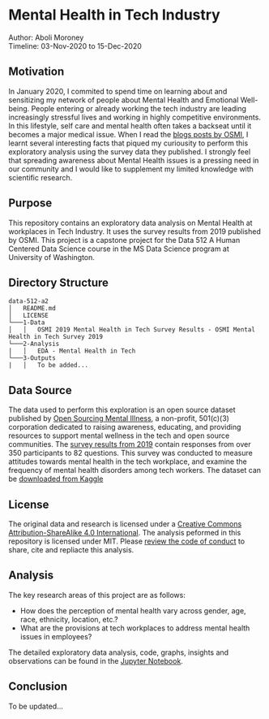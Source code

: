 # Mental Health in Tech Industry
Author: Aboli Moroney <br>
Timeline: 03-Nov-2020 to 15-Dec-2020

## Motivation

In January 2020, I commited to spend time on learning about and sensitizing my network of people about Mental Health and Emotional Well-being. People entering or already working the tech industry are leading increasingly stressful lives and working in highly competitive environments. In this lifestyle, self care and mental health often takes a backseat until it becomes a major medical issue. When I read the [blogs posts by OSMI](https://osmihelp.org/about/blog), I learnt several interesting facts that piqued my curiousity to perform this exploratory analysis using the survey data they published. I strongly feel that spreading awareness about Mental Health issues is a pressing need in our community and I would like to supplement my limited knowledge with scientific research.

## Purpose

This repository contains an exploratory data analysis on Mental Health at workplaces in Tech Industry. It uses the survey results from 2019 published by OSMI. This project is a capstone project for the Data 512 A Human Centered Data Science course in the MS Data Science program at University of Washington.

## Directory Structure
```
data-512-a2
│   README.md 
│   LICENSE 
└───1-Data
│   │   OSMI 2019 Mental Health in Tech Survey Results - OSMI Mental Health in Tech Survey 2019
└───2-Analysis
|   │   EDA - Mental Health in Tech
└───3-Outputs
|   │   To be added...

```

## Data Source
The data used to perform this exploration is an open source dataset published by [Open Sourcing Mental Illness](https://osmihelp.org/about/about-osmi), a non-profit, 501(c)(3) corporation dedicated to raising awareness, educating, and providing resources to support mental wellness in the tech and open source communities. The [survey results from 2019](https://osmihelp.org/research) contain responses from over 350 participants to 82 questions. This survey was conducted to measure attitudes towards mental health in the tech workplace, and examine the frequency of mental health disorders among tech workers. The dataset can be [downloaded from Kaggle](https://www.kaggle.com/osmihelp/osmi-mental-health-in-tech-survey-2019)

## License
The original data and research is licensed under a [Creative Commons Attribution-ShareAlike 4.0 International](https://creativecommons.org/licenses/by-sa/4.0/).
The analysis peformed in this repository is licensed under MIT. Please [review the code of conduct](https://github.com/abolim/data-512-final/blob/master/LICENSE) to share, cite and repliacte this analysis.

## Analysis
The key research areas of this project are as follows:
- How does the perception of mental health vary across gender, age, race, ethnicity, location, etc.?
- What are the provisions at tech workplaces to address mental health issues in employees?

The detailed exploratory data analysis, code, graphs, insights and observations can be found in the [Jupyter Notebook](https://github.com/abolim/data-512-final/blob/master/2-Analysis/EDA%20-%20Mental%20Health%20in%20Tech.ipynb).

## Conclusion
To be updated...
